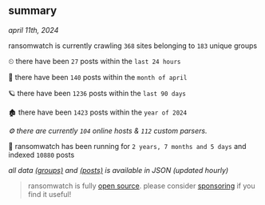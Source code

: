 
## summary
_april 11th, 2024_

ransomwatch is currently crawling `368` sites belonging to `183` unique groups

⏲ there have been `27` posts within the `last 24 hours`

🦈 there have been `140` posts within the `month of april`

🪐 there have been `1236` posts within the `last 90 days`

🏚 there have been `1423` posts within the `year of 2024`

_⚙️ there are currently `104` online hosts & `112` custom parsers._

🦕 ransomwatch has been running for `2 years, 7 months and 5 days` and indexed `10880` posts

_all data  [(groups)](http://ransomwhat.telemetry.ltd/groups) and [(posts)](http://ransomwhat.telemetry.ltd/posts) is available in JSON (updated hourly)_

> ransomwatch is fully [open source](https://github.com/joshhighet/ransomwatch#ransomwatch--). please consider [sponsoring](https://github.com/sponsors/joshhighet) if you find it useful!
